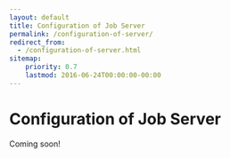 ```yaml
---
layout: default
title: Configuration of Job Server
permalink: /configuration-of-server/
redirect_from:
  - /configuration-of-server.html
sitemap:
    priority: 0.7
    lastmod: 2016-06-24T00:00:00-00:00
---
```


# <i class="fa fa-keyboard-o"></i> Configuration of Job Server


Coming soon!